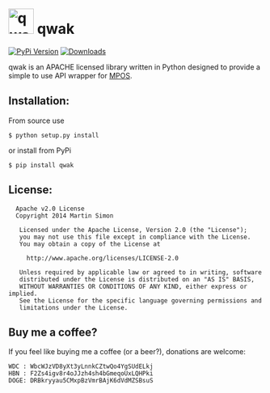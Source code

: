 <h1><img src="https://raw.github.com/c0ding/qwak/master/doc/qwak.png" height=50 alt="qwak" title="qwak"> qwak</h1>

[![PyPi Version](http://img.shields.io/pypi/v/qwak.svg)](https://pypi.python.org/pypi/qwak/)   [![Downloads](http://img.shields.io/pypi/dm/qwak.svg)](https://pypi.python.org/pypi/qwak/)


qwak is an APACHE licensed library written in Python designed to provide a simple to use API wrapper for [MPOS](https://github.com/MPOS/php-mpos).

## Installation:

From source use

    $ python setup.py install

or install from PyPi

    $ pip install qwak

## License:

```
  Apache v2.0 License
  Copyright 2014 Martin Simon

   Licensed under the Apache License, Version 2.0 (the "License");
   you may not use this file except in compliance with the License.
   You may obtain a copy of the License at

     http://www.apache.org/licenses/LICENSE-2.0

   Unless required by applicable law or agreed to in writing, software
   distributed under the License is distributed on an "AS IS" BASIS,
   WITHOUT WARRANTIES OR CONDITIONS OF ANY KIND, either express or implied.
   See the License for the specific language governing permissions and
   limitations under the License.

```

## Buy me a coffee?

If you feel like buying me a coffee (or a beer?), donations are welcome:

```
WDC : WbcWJzVD8yXt3yLnnkCZtwQo4YgSUdELkj
HBN : F2Zs4igv8r4oJJzh4sh4bGmeqoUxLQHPki
DOGE: DRBkryyau5CMxpBzVmrBAjK6dVdMZSBsuS
```
